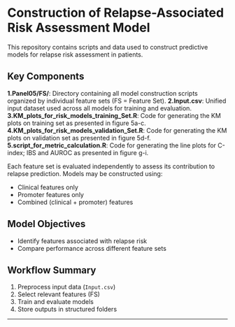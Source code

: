 # Construction of Relapse-Associated Risk Assessment Model

This repository contains scripts and data used to construct predictive models for relapse risk assessment in patients.

## Key Components

**1.Panel05/FS/**: Directory containing all model construction scripts organized by individual feature sets (FS = Feature Set).
**2.Input.csv**: Unified input dataset used across all models for training and evaluation.
**3.KM_plots_for_risk_models_training_Set.R**: Code for generating the KM plots on training set as presented in figure 5a-c.
**4.KM_plots_for_risk_models_validation_Set.R**: Code for generating the KM plots on validation set as presented in figure 5d-f.
**5.script_for_metric_calculation.R**: Code for generating the line plots for C-index; IBS and AUROC as presented in figure g-i.

Each feature set is evaluated independently to assess its contribution to relapse prediction. Models may be constructed using:
- Clinical features only
- Promoter features only
- Combined (clinical + promoter) features

##  Model Objectives

- Identify features associated with relapse risk
- Compare performance across different feature sets

##  Workflow Summary

1. Preprocess input data (`Input.csv`)
2. Select relevant features (FS)
3. Train and evaluate models
4. Store outputs in structured folders

---


